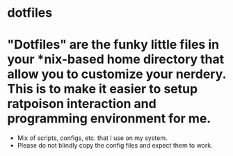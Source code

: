 # dotfiles
"Dotfiles" are the funky little files in your *nix-based home directory that allow you to customize your nerdery.
This is to make it easier to setup ratpoison interaction and programming environment for me.
=========================================
* Mix of scripts, configs, etc. that I use on my system.
* Please do not blindly copy the config files and expect them to work. 
